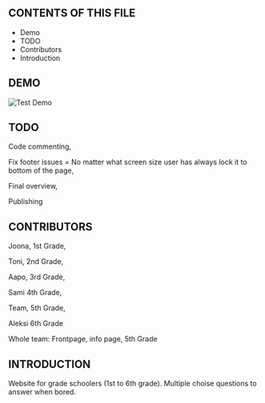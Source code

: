 CONTENTS OF THIS FILE
---------------------
 * Demo
 * TODO
 * Contributors
 * Introduction

DEMO
------------
![Test Demo](https://github.com/al-lu/tietovisa/blob/main/demo/demo.gif)

TODO
------------
Code commenting,

Fix footer issues = No matter what screen size user has always lock it to bottom of the page,

Final overview,

Publishing


CONTRIBUTORS
------------

Joona, 1st Grade,

Toni, 2nd Grade,

Aapo, 3rd Grade,

Sami 4th Grade,

Team, 5th Grade,

Aleksi 6th Grade


Whole team: Frontpage, info page,  5th Grade

INTRODUCTION
------------
Website for grade schoolers (1st to 6th grade). Multiple choise questions to answer when bored.
